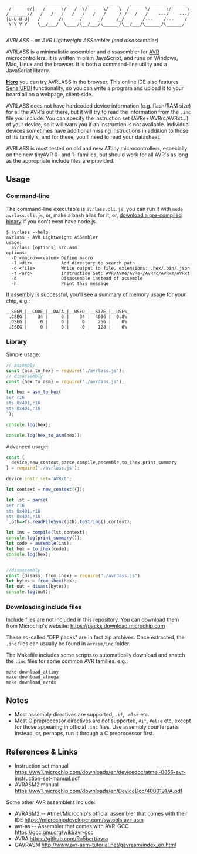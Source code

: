 ```
  ________     ______  ______  ______  ____    ______  ______  ______ 
 /      o/|   /      \/   /  \/      \/    \  /      \/      \/      \
/_______//   /   /   /   /   /   /   /     / /   /   /    ---/    ---/
|U-U-U-U|   /       /\      /      _/     /_/       /---    /---    / 
 Y Y Y Y    \__/___/  \____/\__/___/\______/\__/___/\______/\______/  
         
```

*AVRLASS - an AVR Lightweight ASSembler (and disassembler)*

AVRLASS is a minimalistic assembler and dissasembler for [AVR](https://en.wikipedia.org/wiki/AVR_microcontrollers) microcontrollers. It is written in plain JavaScript, and runs on Windows, Mac, Linux and the browser. It is both a command-line utility and a JavaScript library.

[**Here**](https://avr-asm-ide.glitch.me/) you can try AVRLASS in the browser. This online IDE also features [SerialUPDI](https://serupdi.glitch.me/) functionality, so you can write a program and upload it to your board all on a webpage, client-side.

AVRLASS does not have hardcoded device information (e.g. flash/RAM size) for all the AVR's out there, but it will try to read the information from the `.inc` file you include. You can specify the instruction set (AVRe+/AVRrc/AVRxt...) of your device, so it will warn you if an instruction is not available. Individual devices sometimes have additional missing instructions in addition to those of its family's, and for these, you'll need to read your datasheet.

AVRLASS is most tested on old and new ATtiny microcontrollers, especially on the new tinyAVR 0- and 1- families, but should work for all AVR's as long as the appropriate include files are provided.

## Usage

### Command-line

The command-line executable is `avrlass.cli.js`, you can run it with `node avrlass.cli.js`, or, make a bash alias for it, or, [download a pre-compiled binary](https://github.com/LingDong-/avrlass/releases) if you don't even have node.js.


```
$ avrlass --help
avrlass - AVR Lightweight ASSembler
usage:
  avrlass [options] src.asm 
options:
  -D <macro>=<value> Define macro
  -I <dir>           Add directory to search path
  -o <file>          Write output to file, extensions: .hex/.bin/.json
  -t <arg>           Instruction Set: AVR/AVRe/AVRe+/AVRrc/AVRxm/AVRxt
  -d                 Disassemble instead of assemble
  -h                 Print this message
```

If assembly is successful, you'll see a summary of memory usage for your chip, e.g.:

```
__SEGM_|__CODE_|__DATA_|__USED_|__SIZE_|__USE%_
 .CSEG |    34 |     0 |    34 |  4096 |  0.8% 
 .DSEG |     0 |     0 |     0 |   256 |    0% 
 .ESEG |     0 |     0 |     0 |   128 |    0% 
```


### Library

Simple usage:

```js
// assembly
const {asm_to_hex} = require('./avrlass.js');
// disassembly
const {hex_to_asm} = require("./avrdass.js");

let hex = asm_to_hex(`
ser r16
sts 0x401,r16
sts 0x404,r16
`);

console.log(hex);

console.log(hex_to_asm(hex));
```

Advanced usage:

```js
const {
  device,new_context,parse,compile,assemble,to_ihex,print_summary
} = require('./avrlass.js');

device.instr_set='AVRxt';

let context = new_context({});

let lst = parse(`
ser r16
sts 0x401,r16
sts 0x404,r16
`,pth=>fs.readFileSync(pth).toString(),context);

let ins = compile(lst,context);
console.log(print_summary());
let code = assemble(ins);
let hex = to_ihex(code);
console.log(hex);


//disassembly
const {disass, from_ihex} = require("./avrdass.js")
let bytes = from_ihex(hex);
let out = disass(bytes);
console.log(out);
```

### Downloading include files

Include files are not included in this repository. You can download them from Microchip's website: https://packs.download.microchip.com

These so-called "DFP packs" are in fact zip archives. Once extracted, the `.inc` files can usually be found in `avrasm/inc` folder.

The Makefile includes some scripts to automatically download and snatch the `.inc` files for some common AVR families. e.g.:

```
make download_attiny
make download_atmega
make download_avrdx
```

## Notes

- Most assembly directives are supported, `.if`, `.else` etc.
- Most C preprocessor directives are *not* supported, `#if`, `#else` etc, except for those appearing in official `.inc` files. Use assembly counterparts instead, or, perhaps, run it through a C preprocessor first.

## References & Links

- Instruction set manual https://ww1.microchip.com/downloads/en/devicedoc/atmel-0856-avr-instruction-set-manual.pdf
- AVRASM2 manual https://ww1.microchip.com/downloads/en/DeviceDoc/40001917A.pdf
  
Some other AVR assemblers include:

- AVRASM2 -- Atmel/Microchip's official assembler that comes with their IDE https://microchipdeveloper.com/swtools:avr-asm
- avr-as -- Assembler that comes with AVR-GCC https://gcc.gnu.org/wiki/avr-gcc
- AVRA https://github.com/Ro5bert/avra
- GAVRASM http://www.avr-asm-tutorial.net/gavrasm/index_en.html
  
